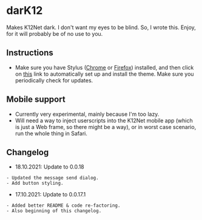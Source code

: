 # darK12

Makes K12Net dark.
I don't want my eyes to be blind. So, I wrote this.
Enjoy, for it will probably be of no use to you.

## Instructions
- Make sure you have Stylus ([Chrome](https://chrome.google.com/webstore/detail/stylus/clngdbkpkpeebahjckkjfobafhncgmne?hl=en) or [Firefox](https://addons.mozilla.org/en-US/firefox/addon/styl-us/)) installed, and then click on [this](https://github.com/iblowmymind/userstyles/raw/main/src/darK12/darK12.user.css) link to automatically set up and install the theme. Make sure you periodically check for updates.
## Mobile support
- Currently very experimental, mainly because I'm too lazy.
- Will need a way to inject userscripts into the K12Net mobile app (which is just a Web frame, so there might be a way), or in worst case scenario, run the whole thing in Safari.

## Changelog
- 18.10.2021: Update to 0.0.18
```
- Updated the message send dialog.
- Add button styling.
```

- 17.10.2021: Update to 0.0.17.1
```
- Added better README & code re-factoring.
- Also beginning of this changelog.
```
